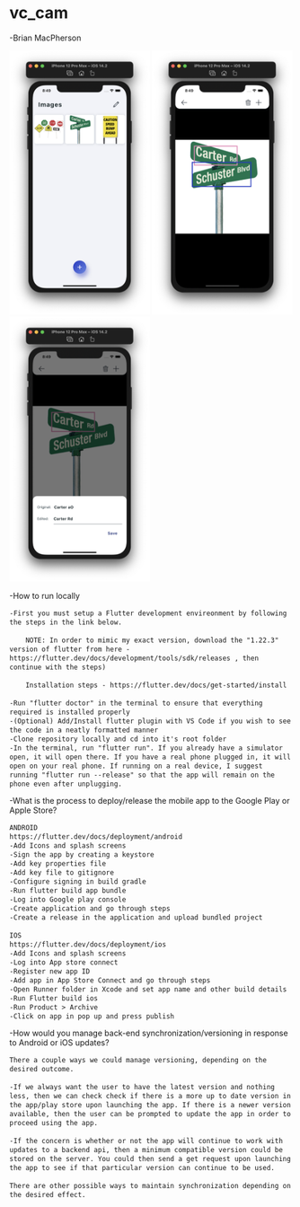 # vc_cam
-Brian MacPherson

<p float="middle">
  <img src="./dev_assets/screen_shots/photo1.png" width="250"/>
    <img src="./dev_assets/screen_shots/photo2.png" width="250"/>
    <img src="./dev_assets/screen_shots/photo3.png" width="250"/>
</p>

-How to run locally

    -First you must setup a Flutter development envireonment by following the steps in the link below. 
    
        NOTE: In order to mimic my exact version, download the "1.22.3" version of flutter from here - https://flutter.dev/docs/development/tools/sdk/releases , then continue with the steps)

        Installation steps - https://flutter.dev/docs/get-started/install
     
    -Run "flutter doctor" in the terminal to ensure that everything required is installed properly
    -(Optional) Add/Install flutter plugin with VS Code if you wish to see the code in a neatly formatted manner
    -Clone repository locally and cd into it's root folder
    -In the terminal, run "flutter run". If you already have a simulator open, it will open there. If you have a real phone plugged in, it will open on your real phone. If running on a real device, I suggest running "flutter run --release" so that the app will remain on the phone even after unplugging.

-What is the process to deploy/release the mobile app to the Google Play or Apple Store? 

    ANDROID
    https://flutter.dev/docs/deployment/android
    -Add Icons and splash screens
    -Sign the app by creating a keystore
    -Add key properties file
    -Add key file to gitignore
    -Configure signing in build gradle
    -Run flutter build app bundle
    -Log into Google play console
    -Create application and go through steps
    -Create a release in the application and upload bundled project

    IOS
    https://flutter.dev/docs/deployment/ios
    -Add Icons and splash screens
    -Log into App store connect
    -Register new app ID
    -Add app in App Store Connect and go through steps
    -Open Runner folder in Xcode and set app name and other build details
    -Run Flutter build ios
    -Run Product > Archive
    -Click on app in pop up and press publish

-How would you manage back-end synchronization/versioning in response to Android or iOS updates?

    There a couple ways we could manage versioning, depending on the desired outcome. 
    
    -If we always want the user to have the latest version and nothing less, then we can check check if there is a more up to date version in the app/play store upon launching the app. If there is a newer version available, then the user can be prompted to update the app in order to proceed using the app. 

    -If the concern is whether or not the app will continue to work with updates to a backend api, then a minimum compatible version could be stored on the server. You could then send a get request upon launching the app to see if that particular version can continue to be used.

    There are other possible ways to maintain synchronization depending on the desired effect.

